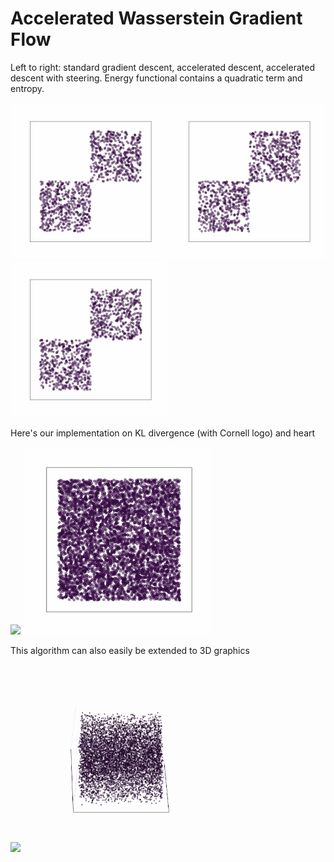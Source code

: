 # Accelerated Wasserstein Gradient Flow

Left to right: standard gradient descent, accelerated descent, accelerated descent with steering. Energy functional contains a quadratic term and entropy.
<p float="center">
  <img src="https://github.com/willwng/AWGF/blob/main/movies/movie_gd-compressed.gif" width="250" />
  <img src="https://github.com/willwng/AWGF/blob/main/movies/movie_acc-compressed.gif" width="250" />
  <img src="https://github.com/willwng/AWGF/blob/main/movies/movie_steer-compressed.gif" width="250" />
</p>


Here's our implementation on KL divergence (with Cornell logo) and heart
<p float="center">
  <img src="https://github.com/willwng/AWGF/blob/main/movies/cornell-compressed.gif" width="300" />
  <img src="https://github.com/willwng/AWGF/blob/main/movies/heart.gif" width="300" />
</p>

This algorithm can also easily be extended to 3D graphics
<p float="center">
  <img src="https://github.com/willwng/AWGF/blob/main/movies/cube.gif" width="300" />
  <img src="https://github.com/willwng/AWGF/blob/main/movies/corgi.gif" width="300" />
</p>

